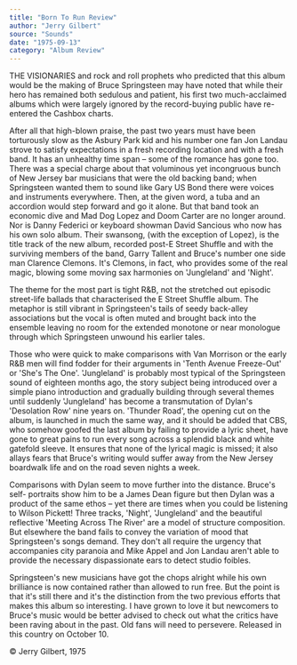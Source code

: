 ```yaml
---
title: "Born To Run Review"
author: "Jerry Gilbert"
source: "Sounds"
date: "1975-09-13"
category: "Album Review"
---
```


THE VISIONARIES and rock and roll prophets who predicted that this album would be the making of Bruce Springsteen may have noted that while their hero has remained both sedulous and patient, his first two much-acclaimed albums which were largely ignored by the record-buying public have re-entered the Cashbox charts.

After all that high-blown praise, the past two years must have been torturously slow as the Asbury Park kid and his number one fan Jon Landau strove to satisfy expectations in a fresh recording location and with a fresh band. It has an unhealthy time span – some of the romance has gone too. There was a special charge about that voluminous yet incongruous bunch of New Jersey bar musicians that were the old backing band; when Springsteen wanted them to sound like Gary US Bond there were voices and instruments everywhere. Then, at the given word, a tuba and an accordion would step forward and go it alone. But that band took an economic dive and Mad Dog Lopez and Doom Carter are no longer around. Nor is Danny Federici or keyboard showman David Sancious who now has his own solo album. Their swansong, (with the exception of Lopez), is the title track of the new album, recorded post-E Street Shuffle and with the surviving members of the band, Garry Tallent and Bruce's number one side man Clarence Clemons. It's Clemons, in fact, who provides some of the real magic, blowing some moving sax harmonies on 'Jungleland' and 'Night'.

The theme for the most part is tight R&B, not the stretched out episodic street-life ballads that characterised the E Street Shuffle album. The metaphor is still vibrant in Springsteen's tails of seedy back-alley associations but the vocal is often muted and brought back into the ensemble leaving no room for the extended monotone or near monologue through which Springsteen unwound his earlier tales.

Those who were quick to make comparisons with Van Morrison or the early R&B men will find fodder for their arguments in 'Tenth Avenue Freeze-Out' or 'She's The One'. 'Jungleland' is probably most typical of the Springsteen sound of eighteen months ago, the story subject being introduced over a simple piano introduction and gradually building through several themes until suddenly 'Jungleland' has become a transmutation of Dylan's 'Desolation Row' nine years on. 'Thunder Road', the opening cut on the album, is launched in much the same way, and it should be added that CBS, who somehow goofed the last album by failing to provide a lyric sheet, have gone to great pains to run every song across a splendid black and white gatefold sleeve. It ensures that none of the lyrical magic is missed; it also allays fears that Bruce's writing would suffer away from the New Jersey boardwalk life and on the road seven nights a week.

Comparisons with Dylan seem to move further into the distance. Bruce's self- portraits show him to be a James Dean figure but then Dylan was a product of the same ethos – yet there are times when you could be listening to Wilson Pickett! Three tracks, 'Night', 'Jungleland' and the beautiful reflective 'Meeting Across The River' are a model of structure composition. But elsewhere the band fails to convey the variation of mood that Springsteen's songs demand. They don't all require the urgency that accompanies city paranoia and Mike Appel and Jon Landau aren't able to provide the necessary dispassionate ears to detect studio foibles.

Springsteen's new musicians have got the chops alright while his own brilliance is now contained rather than allowed to run free. But the point is that it's still there and it's the distinction from the two previous efforts that makes this album so interesting. I have grown to love it but newcomers to Bruce's music would be better advised to check out what the critics have been raving about in the past. Old fans will need to persevere. Released in this country on October 10.

© Jerry Gilbert, 1975
